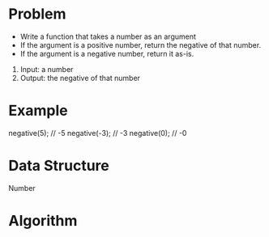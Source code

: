 # Problem

- Write a function that takes a number as an argument
- If the argument is a positive number, return the negative of that number.
- If the argument is a negative number, return it as-is.

1. Input: a number
2. Output: the negative of that number

# Example

negative(5);     // -5
negative(-3);    // -3
negative(0);     // -0

# Data Structure

Number

# Algorithm

